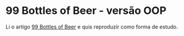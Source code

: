 # 99 Bottles of Beer - versão OOP

Li o artigo [99 Bottles of Beer][bob-left-side-agile] e quis reproduzir como
forma de estudo.
 

[bob-left-side-agile]: https://leftsideagile.com/
